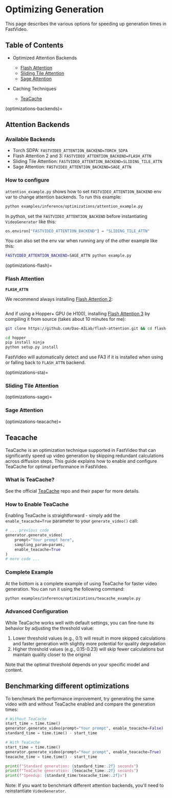 # Optimizing Generation

This page describes the various options for speeding up generation times in FastVideo.

## Table of Contents
- Optimized Attention Backends
    - [Flash Attention](#optimizations-flash)
    - [Sliding Tile Attention](#optimizations-sta)
    - [Sage Attention](#optimizations-sage)

- Caching Techniques
    - [TeaCache](#optimizations-teacache)


(optimizations-backends)=
## Attention Backends

### Available Backends
- Torch SDPA: `FASTVIDEO_ATTENTION_BACKEND=TORCH_SDPA`
- Flash Attention 2 and 3: `FASTVIDEO_ATTENTION_BACKEND=FLASH_ATTN`
- Sliding Tile Attention: `FASTVIDEO_ATTENTION_BACKEND=SLIDING_TILE_ATTN`
- Sage Attention: `FASTVIDEO_ATTENTION_BACKEND=SAGE_ATTN`

### How to configure

`attention_example.py` shows how to set `FASTVIDEO_ATTENTION_BACKEND` env var to change attention backends. To run this example:
```bash
python examples/inference/optimizations/attention_example.py
```

In python, set the `FASTVIDEO_ATTENTION_BACKEND` before instantiating `VideoGenerator` like this:

```python
os.environ["FASTVIDEO_ATTENTION_BACKEND"] = "SLIDING_TILE_ATTN"
```

You can also set the env var when running any of the other example like this:
```bash
FASTVIDEO_ATTENTION_BACKEND=SAGE_ATTN python example.py
```

(optimizations-flash)=
### Flash Attention

**`FLASH_ATTN`**

We recommend always installing [Flash Attention 2](https://github.com/Dao-AILab/flash-attention):
```bash
```

And if using a Hopper+ GPU (ie H100), installing [Flash Attention 3](https://github.com/Dao-AILab/flash-attention?tab=readme-ov-file#flashattention-3-beta-release) by compiling it from source (takes about 10 minutes for me):

```bash
git clone https://github.com/Dao-AILab/flash-attention.git && cd flash-attention

cd hopper
pip install ninja 
python setup.py install
```

FastVideo will automatically detect and use FA3 if it is installed when using or falling back to `FLASH_ATTN` backend.

(optimizations-sta)=
### Sliding Tile Attention


(optimizations-sage)=
### Sage Attention



(optimizations-teacache)=
## Teacache 
TeaCache is an optimization technique supported in FastVideo that can significantly speed up video generation by skipping redundant calculations across diffusion steps. This guide explains how to enable and configure TeaCache for optimal performance in FastVideo.

### What is TeaCache?

See the official [TeaCache](https://github.com/ali-vilab/TeaCache) repo and their paper for more details.


### How to Enable TeaCache

Enabling TeaCache is straightforward - simply add the `enable_teacache=True` parameter to your `generate_video()` call:

```python
# ... previous code
generator.generate_video(
    prompt="Your prompt here",
    sampling_param=params,
    enable_teacache=True
)
# more code ...
```

### Complete Example

At the bottom is a complete example of using TeaCache for faster video generation. You can run it using the following command:

```bash
python examples/inference/optimizations/teacache_example.py
```

### Advanced Configuration

While TeaCache works well with default settings, you can fine-tune its behavior by adjusting the threshold value:

1. Lower threshold values (e.g., 0.1) will result in more skipped calculations and faster generation with slightly more potential for quality degradation
2. Higher threshold values (e.g., 0.15-0.23) will skip fewer calculations but maintain quality closer to the original 

Note that the optimal threshold depends on your specific model and content.

## Benchmarking different optimizations

To benchmark the performance improvement, try generating the same video with and without TeaCache enabled and compare the generation times:

```python
# Without TeaCache
start_time = time.time()
generator.generate_video(prompt="Your prompt", enable_teacache=False)
standard_time = time.time() - start_time

# With TeaCache
start_time = time.time()
generator.generate_video(prompt="Your prompt", enable_teacache=True)
teacache_time = time.time() - start_time

print(f"Standard generation: {standard_time:.2f} seconds")
print(f"TeaCache generation: {teacache_time:.2f} seconds")
print(f"Speedup: {standard_time/teacache_time:.2f}x")
```

Note: If you want to benchmark different attention backends, you'll need to reinstantiate `VideoGenerator`.
